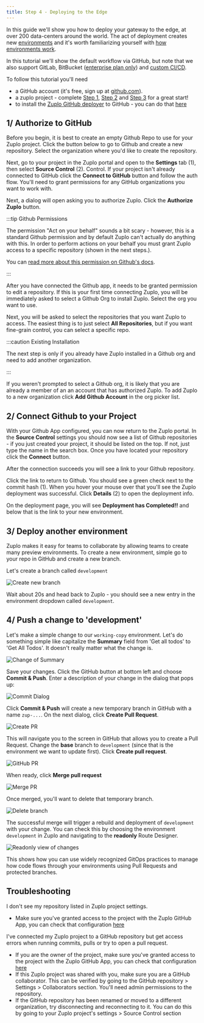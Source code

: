 ```yaml
---
title: Step 4 - Deploying to the Edge
---
```


In this guide we'll show you how to deploy your gateway to the edge, at over 200
data-centers around the world. The act of deployment creates new
[environments](./environments) and it's worth familiarizing yourself with
[how environments work](./environments).

In this tutorial we'll show the default workflow via GitHub, but note that we
also support GitLab, BitBucket
([enterprise plan only](https://zuplo.com/pricing)) and
[custom CI/CD](./custom-ci-cd).

To follow this tutorial you'll need

- a GitHub account (it's free, sign up at [github.com](https://github.com)).
- a zuplo project - complete [Step 1](./step-1-setup-basic-gateway.md),
  [Step 2](./step-2-add-api-key-auth.md) and
  [Step 3](./step-3-add-rate-limiting.md) for a great start!
- to install the
  [Zuplo GitHub deployer](https://github.com/apps/zuplo/installations/new) to
  GitHub - you can do that
  [here](https://github.com/apps/zuplo/installations/new)

## 1/ Authorize to GitHub

Before you begin, it is best to create an empty Github Repo to use for your
Zuplo project. Click the button below to go to Github and create a new
repository. Select the organization where you'd like to create the repository.

<GithubButton text="Create Github Repo" href="https://github.com/new" />

Next, go to your project in the Zuplo portal and open to the <SettingsTabIcon />
**Settings** tab (1), then select **Source Control** (2). Control. If your
project isn't already connected to GitHub click the **Connect to GitHub** button
and follow the auth flow. You'll need to grant permissions for any GitHub
organizations you want to work with.

<Screenshot src="https://cdn.zuplo.com/assets/2594e74e-ada4-4f63-ab23-e3c6eeb72219.png" />

Next, a dialog will open asking you to authorize Zuplo. Click the **Authorize
Zuplo** button.

<Screenshot
src="https://cdn.zuplo.com/assets/d6194a80-b6d6-429e-85a6-ae1cb4a3375e.png"
size="xs" />

:::tip Github Permissions

The permission "Act on your behalf" sounds a bit scary - however, this is a
standard Github permission and by default Zuplo can't actually do anything with
this. In order to perform actions on your behalf you must grant Zuplo access to
a specific repository (shown in the next steps.).

You can
[read more about this permission on Github's docs](https://docs.github.com/en/apps/using-github-apps/authorizing-github-apps#about-github-apps-acting-on-your-behalf).

:::

After you have connected the Github app, it needs to be granted permission to
edit a repository. If this is your first time connecting Zuplo, you will be
immediately asked to select a Github Org to install Zuplo. Select the org you
want to use.

<Screenshot
src="https://cdn.zuplo.com/assets/eef76bd7-4d26-4f86-96e8-89ebede03beb.png" size="xs" />

Next, you will be asked to select the repositories that you want Zuplo to
access. The easiest thing is to just select **All Repositories**, but if you
want fine-grain control, you can select a specific repo.

<Screenshot src="https://cdn.zuplo.com/assets/ff482269-9aa2-44c3-8266-b2682b3d6ea5.png" size="xs" />

:::caution Existing Installation

The next step is only if you already have Zuplo installed in a Github org and
need to add another organization.

:::

If you weren't prompted to select a Github org, it is likely that you are
already a member of an an account that has authorized Zuplo. To add Zuplo to a
new organization click **Add Github Account** in the org picker list.

<Screenshot src="https://cdn.zuplo.com/assets/fa11f143-e646-4cf5-9dfd-6a1ba64b8a13.png" />

## 2/ Connect Github to your Project

With your Github App configured, you can now return to the Zuplo portal. In the
**Source Control** settings you should now see a list of Github repositories -
if you just created your project, it should be listed on the top. If not, just
type the name in the search box. Once you have located your repository click the
**Connect** button.

<Screenshot src="https://cdn.zuplo.com/assets/f7247c52-47e0-4661-8551-aa6061256d1f.png" />

After the connection succeeds you will see a link to your Github repository.

<Screenshot src="https://cdn.zuplo.com/assets/4bc3cbd4-8e94-4eb5-a5ed-8f528e018ad8.png" />

Click the link to return to Github. You should see a green check next to the
commit hash (1). When you hover your mouse over that you'll see the Zuplo
deployment was successful. Click **Details** (2) to open the deployment info.

<Screenshot src="https://cdn.zuplo.com/assets/0a9932eb-7c16-49cf-9720-0beb450724eb.png" />

On the deployment page, you will see **Deployment has Completed!!** and below
that is the link to your new environment.

<Screenshot src="https://cdn.zuplo.com/assets/26fa58b6-7a5a-4627-bd9f-246972639f12.png" />

## 3/ Deploy another environment

Zuplo makes it easy for teams to collaborate by allowing teams to create many
preview environments. To create a new environment, simple go to your repo in
GitHub and create a new branch.

Let's create a branch called `development`

![Create new branch](https://cdn.zuplo.com/assets/60cdeb36-ab7d-42f9-a8c2-1f7931f80ca6.png)

Wait about 20s and head back to Zuplo - you should see a new entry in the
environment dropdown called `development`.

## 4/ Push a change to 'development'

Let's make a simple change to our `working-copy` environment. Let's do something
simple like capitalize the **Summary** field from 'Get all todos' to 'Get All
Todos'. It doesn't really matter what the change is.

![Change of Summary](https://cdn.zuplo.com/assets/e915ea82-8980-4629-b2b0-b595ac65cc37.png)

Save your changes. Click the GitHub button at bottom left and choose **Commit &
Push**. Enter a description of your change in the dialog that pops up:

![Commit Dialog](https://cdn.zuplo.com/assets/6a713c7f-c40a-4556-859f-a9befebeac82.png)

Click **Commit & Push** will create a new temporary branch in GitHub with a name
`zup-...`. On the next dialog, click **Create Pull Request**.

![Create PR](https://cdn.zuplo.com/assets/01d01c6f-49dd-413f-ba48-79356d872a0f.png)

This will navigate you to the screen in GitHub that allows you to create a Pull
Request. Change the **base** branch to `development` (since that is the
environment we want to update first). Click **Create pull request**.

![GitHub PR](https://cdn.zuplo.com/assets/875b164d-b7ef-4f46-9cdb-8d59354b5b93.png)

When ready, click **Merge pull request**

![Merge PR](https://cdn.zuplo.com/assets/e8c68072-35dc-462a-8161-7a44e40fa1df.png)

Once merged, you'll want to delete that temporary branch.

![Delete branch](https://cdn.zuplo.com/assets/51a25aa0-cdce-4112-ba2e-e56f42a9044d.png)

The successful merge will trigger a rebuild and deployment of `development` with
your change. You can check this by choosing the environment `development` in
Zuplo and navigating to the **readonly** Route Designer.

![Readonly view of changes](https://cdn.zuplo.com/assets/3bc451b2-8422-4807-98cc-eee907c46021.png)

This shows how you can use widely recognized GitOps practices to manage how code
flows through your environments using Pull Requests and protected branches.

## Troubleshooting

I don't see my repository listed in Zuplo project settings.

- Make sure you've granted access to the project with the Zuplo GitHub App, you
  can check that configuration
  [here](https://github.com/apps/zuplo/installations/new)

I've connected my Zuplo project to a GitHub repository but get access errors
when running commits, pulls or try to open a pull request.

- If you are the owner of the project, make sure you've granted access to the
  project with the Zuplo GitHub App, you can check that configuration
  [here](https://github.com/apps/zuplo/installations/new)
- If this Zuplo project was shared with you, make sure you are a GitHub
  collaborator. This can be verified by going to the GitHub repository >
  Settings > Collaborators section. You'll need admin permissions to the
  repository.
- If the GitHub repository has been renamed or moved to a different
  organization, try disconnecting and reconnecting to it. You can do this by
  going to your Zuplo project's settings > Source Control section
